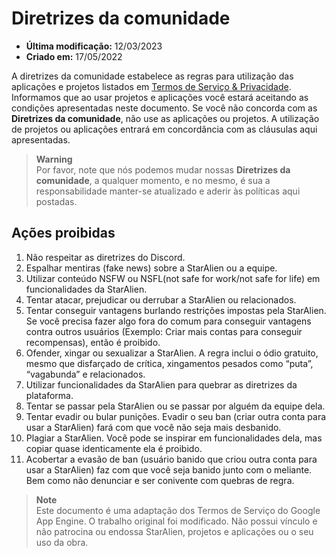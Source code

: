 # Diretrizes da comunidade

* **Última modificação:** 12/03/2023
* **Criado em:** 17/05/2022

A diretrizes da comunidade estabelece as regras para utilização das aplicações e projetos listados em [Termos de Serviço & Privacidade](https://docs.staralienbot.com/termos). Informamos que ao usar projetos e aplicações você estará aceitando as condições apresentadas neste documento. Se você não concorda com as **Diretrizes da comunidade**, não use as aplicações ou projetos. A utilização de projetos ou aplicações entrará em concordância com as cláusulas aqui apresentadas.

> **Warning**<br>
> Por favor, note que nós podemos mudar nossas **Diretrizes da comunidade**, a qualquer momento, e no mesmo, é sua a responsabilidade manter-se atualizado e aderir às políticas aqui postadas.

## Ações proibidas

1. Não respeitar as diretrizes do Discord.
2. Espalhar mentiras (fake news) sobre a StarAlien ou a equipe.
3. Utilizar conteúdo NSFW ou NSFL(not safe for work/not safe for life) em funcionalidades da StarAlien.
4. Tentar atacar, prejudicar ou derrubar a StarAlien ou relacionados.
5. Tentar conseguir vantagens burlando restrições impostas pela StarAlien. Se você precisa fazer algo fora do comum para conseguir vantagens contra outros usuários (Exemplo: Criar mais contas para conseguir recompensas), então é proibido.
6. Ofender, xingar ou sexualizar a StarAlien. A regra inclui o ódio gratuito, mesmo que disfarçado de crítica, xingamentos pesados como “puta”, “vagabunda” e relacionados.
7. Utilizar funcionalidades da StarAlien para quebrar as diretrizes da plataforma.
8. Tentar se passar pela StarAlien ou se passar por alguém da equipe dela.
9. Tentar evadir ou bular punições. Evadir o seu ban (criar outra conta para usar a StarAlien) fará com que você não seja mais desbanido.
10. Plagiar a StarAlien. Você pode se inspirar em funcionalidades dela, mas copiar quase identicamente ela é proibido.
11. Acobertar a evasão de ban (usuário banido que criou outra conta para usar a StarAlien) faz com que você seja banido junto com o meliante. Bem como não denunciar e ser conivente com quebras de regra.

> **Note**<br>
> Este documento é uma adaptação dos Termos de Serviço do Google App Engine. O trabalho original foi modificado. Não possui vínculo e não patrocina ou endossa StarAlien, projetos e aplicações ou o seu uso da obra.

